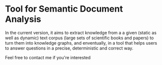 # Tool for Semantic Document Analysis

In the current version, it aims to extract knowledge from a a given (static as well as dynamic) text corpus (large sets of scientific books and papers) to turn them into knowledge graphs, and enventually, in a tool that helps users to answer questions in a precise, deterministic and correct way.



Feel free to contact me if you're interested
